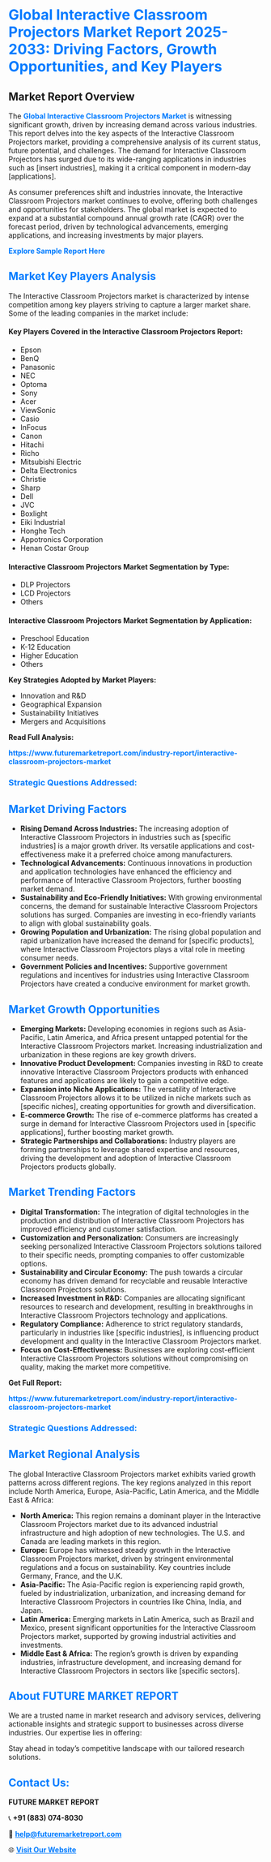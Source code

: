 <h1 style="color: #007BFF;">Global Interactive Classroom Projectors Market Report 2025-2033: Driving Factors, Growth Opportunities, and Key Players</h1>

<section id="overview">
<h2>Market Report Overview</h2>
<p>The <a href="https://www.futuremarketreport.com/industry-report/interactive-classroom-projectors-market" style="color: #007BFF; text-decoration: none;"><strong>Global Interactive Classroom Projectors Market</strong></a> is witnessing significant growth, driven by increasing demand across various industries. This report delves into the key aspects of the Interactive Classroom Projectors market, providing a comprehensive analysis of its current status, future potential, and challenges. The demand for Interactive Classroom Projectors has surged due to its wide-ranging applications in industries such as [insert industries], making it a critical component in modern-day [applications].</p>
<p>As consumer preferences shift and industries innovate, the Interactive Classroom Projectors market continues to evolve, offering both challenges and opportunities for stakeholders. The global market is expected to expand at a substantial compound annual growth rate (CAGR) over the forecast period, driven by technological advancements, emerging applications, and increasing investments by major players.</p>
</section>

<section id="overview">
<p><a href="https://www.futuremarketreport.com/request-sample/reportId=57233" style="color: #007BFF; text-decoration: none;"><strong>Explore Sample Report Here</strong></a></p>
</section>

<section id="key-players">
<h2 style="color: #007BFF;">Market Key Players Analysis</h2>
<p>The Interactive Classroom Projectors market is characterized by intense competition among key players striving to capture a larger market share. Some of the leading companies in the market include:</p>
<h4>Key Players Covered in the Interactive Classroom Projectors Report:</h4>
<ul><li>Epson</li><li>BenQ</li><li>Panasonic</li><li>NEC</li><li>Optoma</li><li>Sony</li><li>Acer</li><li>ViewSonic</li><li>Casio</li><li>InFocus</li><li>Canon</li><li>Hitachi</li><li>Richo</li><li>Mitsubishi Electric</li><li>Delta Electronics</li><li>Christie</li><li>Sharp</li><li>Dell</li><li>JVC</li><li>Boxlight</li><li>Eiki Industrial</li><li>Honghe Tech</li><li>Appotronics Corporation</li><li>Henan Costar Group</li></ul>
<h4>Interactive Classroom Projectors Market Segmentation by Type:</h4>
<ul><li>DLP Projectors</li><li>LCD Projectors</li><li>Others</li></ul>

<h4>Interactive Classroom Projectors Market Segmentation by Application:</h4>
<ul><li>Preschool Education</li><li>K-12 Education</li><li>Higher Education</li><li>Others</li></ul>
<p><strong>Key Strategies Adopted by Market Players:</strong></p>
<ul>
<li>Innovation and R&D</li>
<li>Geographical Expansion</li>
<li>Sustainability Initiatives</li>
<li>Mergers and Acquisitions</li>
</ul>
</section>

<section>
<p><strong>Read Full Analysis: </strong></p><a href="https://www.futuremarketreport.com/industry-report/interactive-classroom-projectors-market" style="color: #007BFF; text-decoration: none;"><strong>https://www.futuremarketreport.com/industry-report/interactive-classroom-projectors-market</strong></a>
<h3 style="color: #007BFF;">Strategic Questions Addressed:</h3>
</section>

<section id="driving-factors">
<h2 style="color: #007BFF;">Market Driving Factors</h2>
<ul>
<li><strong>Rising Demand Across Industries:</strong> The increasing adoption of Interactive Classroom Projectors in industries such as [specific industries] is a major growth driver. Its versatile applications and cost-effectiveness make it a preferred choice among manufacturers.</li>
<li><strong>Technological Advancements:</strong> Continuous innovations in production and application technologies have enhanced the efficiency and performance of Interactive Classroom Projectors, further boosting market demand.</li>
<li><strong>Sustainability and Eco-Friendly Initiatives:</strong> With growing environmental concerns, the demand for sustainable Interactive Classroom Projectors solutions has surged. Companies are investing in eco-friendly variants to align with global sustainability goals.</li>
<li><strong>Growing Population and Urbanization:</strong> The rising global population and rapid urbanization have increased the demand for [specific products], where Interactive Classroom Projectors plays a vital role in meeting consumer needs.</li>
<li><strong>Government Policies and Incentives:</strong> Supportive government regulations and incentives for industries using Interactive Classroom Projectors have created a conducive environment for market growth.</li>
</ul>
</section>

<section id="growth-opportunities">
<h2 style="color: #007BFF;">Market Growth Opportunities</h2>
<ul>
<li><strong>Emerging Markets:</strong> Developing economies in regions such as Asia-Pacific, Latin America, and Africa present untapped potential for the Interactive Classroom Projectors market. Increasing industrialization and urbanization in these regions are key growth drivers.</li>
<li><strong>Innovative Product Development:</strong> Companies investing in R&D to create innovative Interactive Classroom Projectors products with enhanced features and applications are likely to gain a competitive edge.</li>
<li><strong>Expansion into Niche Applications:</strong> The versatility of Interactive Classroom Projectors allows it to be utilized in niche markets such as [specific niches], creating opportunities for growth and diversification.</li>
<li><strong>E-commerce Growth:</strong> The rise of e-commerce platforms has created a surge in demand for Interactive Classroom Projectors used in [specific applications], further boosting market growth.</li>
<li><strong>Strategic Partnerships and Collaborations:</strong> Industry players are forming partnerships to leverage shared expertise and resources, driving the development and adoption of Interactive Classroom Projectors products globally.</li>
</ul>
</section>

<section id="trending-factors">
<h2 style="color: #007BFF;">Market Trending Factors</h2>
<ul>
<li><strong>Digital Transformation:</strong> The integration of digital technologies in the production and distribution of Interactive Classroom Projectors has improved efficiency and customer satisfaction.</li>
<li><strong>Customization and Personalization:</strong> Consumers are increasingly seeking personalized Interactive Classroom Projectors solutions tailored to their specific needs, prompting companies to offer customizable options.</li>
<li><strong>Sustainability and Circular Economy:</strong> The push towards a circular economy has driven demand for recyclable and reusable Interactive Classroom Projectors solutions.</li>
<li><strong>Increased Investment in R&D:</strong> Companies are allocating significant resources to research and development, resulting in breakthroughs in Interactive Classroom Projectors technology and applications.</li>
<li><strong>Regulatory Compliance:</strong> Adherence to strict regulatory standards, particularly in industries like [specific industries], is influencing product development and quality in the Interactive Classroom Projectors market.</li>
<li><strong>Focus on Cost-Effectiveness:</strong> Businesses are exploring cost-efficient Interactive Classroom Projectors solutions without compromising on quality, making the market more competitive.</li>
</ul>
</section>

<section>
<p><strong>Get Full Report: </strong></p><a href="https://www.futuremarketreport.com/industry-report/interactive-classroom-projectors-market" style="color: #007BFF; text-decoration: none;"><strong>https://www.futuremarketreport.com/industry-report/interactive-classroom-projectors-market</strong></a>
<h3 style="color: #007BFF;">Strategic Questions Addressed:</h3>
</section>


<section id="regional-analysis">
<h2 style="color: #007BFF;">Market Regional Analysis</h2>
<p>The global Interactive Classroom Projectors market exhibits varied growth patterns across different regions. The key regions analyzed in this report include North America, Europe, Asia-Pacific, Latin America, and the Middle East & Africa:</p>
<ul>
<li><strong>North America:</strong> This region remains a dominant player in the Interactive Classroom Projectors market due to its advanced industrial infrastructure and high adoption of new technologies. The U.S. and Canada are leading markets in this region.</li>
<li><strong>Europe:</strong> Europe has witnessed steady growth in the Interactive Classroom Projectors market, driven by stringent environmental regulations and a focus on sustainability. Key countries include Germany, France, and the U.K.</li>
<li><strong>Asia-Pacific:</strong> The Asia-Pacific region is experiencing rapid growth, fueled by industrialization, urbanization, and increasing demand for Interactive Classroom Projectors in countries like China, India, and Japan.</li>
<li><strong>Latin America:</strong> Emerging markets in Latin America, such as Brazil and Mexico, present significant opportunities for the Interactive Classroom Projectors market, supported by growing industrial activities and investments.</li>
<li><strong>Middle East & Africa:</strong> The region’s growth is driven by expanding industries, infrastructure development, and increasing demand for Interactive Classroom Projectors in sectors like [specific sectors].</li>
</ul>
</section>

<footer>
<h2 style="color: #007BFF;">About FUTURE MARKET REPORT</h2>
<p>We are a trusted name in market research and advisory services, delivering actionable insights and strategic support to businesses across diverse industries. Our expertise lies in offering:</p>

<p>Stay ahead in today’s competitive landscape with our tailored research solutions.</p>

<h2 style="color: #007BFF;">Contact Us:</h2>
<p><strong>FUTURE MARKET REPORT</strong></p>
<p>📞 <strong>+91 (883) 074-8030</strong></p>
<p>📧 <strong><a href="mailto:help@futuremarketreport.com" style="color: #007BFF;">help@futuremarketreport.com</a></strong></p>
<p>🌐 <strong><a href="https://www.futuremarketreport.com/" style="color: #007BFF;">Visit Our Website</a></strong></p>
</footer>